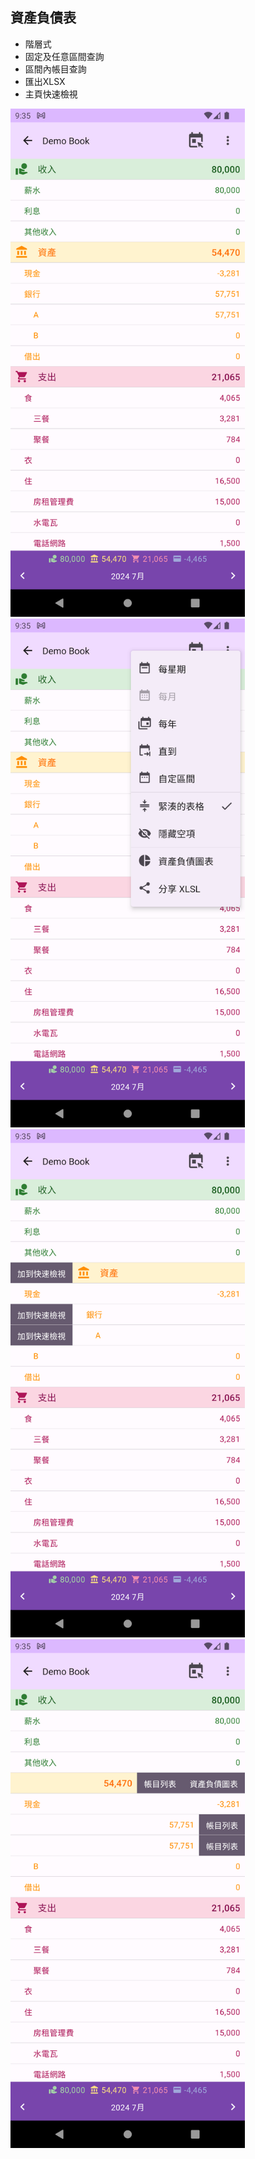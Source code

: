 ## 資產負債表

* 階層式
* 固定及任意區間查詢
* 區間內帳目查詢
* 匯出XLSX
* 主頁快速檢視

<img src="imgs/balancesheet-1.png" alt="" width="375">
<img src="imgs/balancesheet-2.png" alt="" width="375">
<img src="imgs/balancesheet-3.png" alt="" width="375">
<img src="imgs/balancesheet-4.png" alt="" width="375">